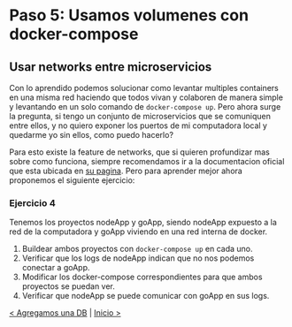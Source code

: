 # Paso 5: Usamos volumenes con docker-compose

## Usar networks entre microservicios

Con lo aprendido podemos solucionar como levantar multiples containers en una misma red haciendo que todos vivan y colaboren de manera simple y levantando en un solo comando de ```docker-compose up```.
Pero ahora surge la pregunta, si tengo un conjunto de microservicios que se comuniquen entre ellos, y no quiero exponer los puertos de mi computadora local y quedarme yo sin ellos, como puedo hacerlo?

Para esto existe la feature de networks, que si quieren profundizar mas sobre como funciona, siempre recomendamos ir a la documentacion oficial que esta ubicada en [su pagina](https://docs.docker.com/network/). Pero para aprender mejor ahora proponemos el siguiente ejercicio:

### Ejercicio 4

Tenemos los proyectos nodeApp y goApp, siendo nodeApp expuesto a la red de la computadora y goApp viviendo en una red interna de docker.

1) Buildear ambos proyectos con ```docker-compose up``` en cada uno.
2) Verificar que los logs de nodeApp indican que no nos podemos conectar a goApp.
3) Modificar los docker-compose correspondientes para que ambos proyectos se puedan ver.
4) Verificar que nodeApp se puede comunicar con goApp en sus logs.



[< Agregamos una DB](04_database.md) | [Inicio >](README.md)
